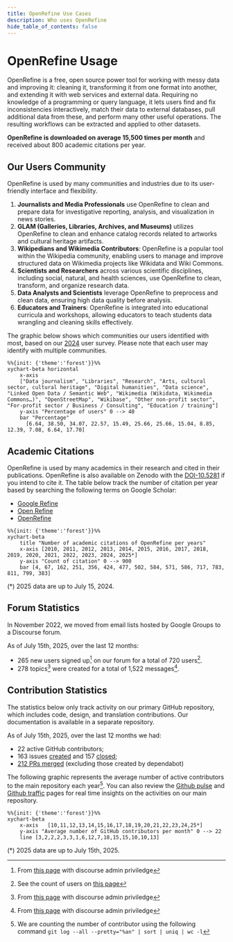 ```yaml
---
title: OpenRefine Use Cases
description: Who uses OpenRefine
hide_table_of_contents: false
---
```

# OpenRefine Usage 

OpenRefine is a free, open source power tool for working with messy data and improving it: cleaning it, transforming it from one format into another, and extending it with web services and external data. Requiring no knowledge of a programming or query language, it lets users find and fix inconsistencies interactively, match their data to external databases, pull additional data from these, and perform many other useful operations. The resulting workflows can be extracted and applied to other datasets.

**OpenRefine is downloaded on average 15,500 times per month** and received about 800 academic citations per year.

## Our Users Community

OpenRefine is used by many communities and industries due to its user-friendly interface and flexibility.
1. **Journalists and Media Professionals** use OpenRefine to clean and prepare data for investigative reporting, analysis, and visualization in news stories.
2. **GLAM (Galleries, Libraries, Archives, and Museums)** utilizes OpenRefine to clean and enhance catalog records related to artworks and cultural heritage artifacts.
3. **Wikipedians and Wikimedia Contributors**: OpenRefine is a popular tool within the Wikipedia community, enabling users to manage and improve structured data on Wikimedia projects like Wikidata and Wiki Commons.
4. **Scientists and Researchers** across various scientific disciplines, including social, natural, and health sciences, use OpenRefine to clean, transform, and organize research data.
5. **Data Analysts and Scientists** leverage OpenRefine to preprocess and clean data, ensuring high data quality before analysis.
6. **Educators and Trainers**: OpenRefine is integrated into educational curricula and workshops, allowing educators to teach students data wrangling and cleaning skills effectively.


The graphic below shows which communities our users identified with most, based on our [2024](/blog/2024/12/20/2024-survey-results) user survey. Please note that each user may identify with multiple communities.

```mermaid
%%{init: {'theme':'forest'}}%%
xychart-beta horizontal
    x-axis  
    ["Data journalism", "Libraries", "Research", "Arts, cultural sector, cultural heritage", "Digital humanities", "Data science", "Linked Open Data / Semantic Web", "Wikimedia (Wikidata, Wikimedia Commons…)", "OpenStreetMap", "Wikibase", "Other non-profit sector", "For-profit sector / Business / Consulting", "Education / training"]
    y-axis "Percentage of users" 0 --> 40
    bar "Percentage" 
      [6.64, 38.50, 34.07, 22.57, 15.49, 25.66, 25.66, 15.04, 8.85, 12.39, 7.08, 6.64, 17.70]
```

## Academic Citations 
OpenRefine is used by many academics in their research and cited in their publications. OpenRefine is also available on Zenodo with the [DOI-10.5281](https://zenodo.org/records/10689569) if you intend to cite it. The table below track the number of citation per year based by searching the following terms on Google Scholar:
* [Google Refine](https://scholar.google.ca/scholar?hl=en&as_sdt=0%2C5&as_ylo=2023&as_yhi=2023&q=%22Google+Refine%22+-openrefine&btnG=)
* [Open Refine](https://scholar.google.ca/scholar?hl=en&as_sdt=0%2C5&as_ylo=2023&as_yhi=2023&q=%22Open+Refine%22+-openrefine&btnG=)
* [OpenRefine](https://scholar.google.ca/scholar?hl=en&as_sdt=0%2C5&as_ylo=2023&as_yhi=2023&q=%22OpenRefine%22&btnG=)


```mermaid 
%%{init: {'theme':'forest'}}%%
xychart-beta
    title "Number of academic citations of OpenRefine per years"
    x-axis [2010, 2011, 2012, 2013, 2014, 2015, 2016, 2017, 2018, 2019, 2020, 2021, 2022, 2023, 2024, 2025*]
    y-axis "Count of citation" 0 --> 900
    bar [4, 67, 162, 251, 356, 424, 477, 502, 584, 571, 586, 717, 783, 811, 799, 383]
```

(*) 2025 data are up to July 15, 2024.

## Forum Statistics 

In November 2022, we moved from email lists hosted by Google Groups to a Discourse forum. 

As of July 15th, 2025, over the last 12 months:
* 265 new users signed up[^1] on our forum for a total of 720 users[^2].
* 278 topics[^3] were created for a total of 1,522 messages[^4].

## Contribution Statistics

The statistics below only track activity on our primary GitHub repository, which includes code, design, and translation contributions. Our documentation is available in a separate repository.

As of July 15th, 2025, over the last 12 months we had:
* 22 active GitHub contributors;
* 163 issues [created](https://github.com/OpenRefine/OpenRefine/issues?q=is%3Aissue%20created%3A2024-07-15..2025-07-15) and 157 [closed](https://github.com/OpenRefine/OpenRefine/issues?q=is%3Aissue%20closed%3A2024-07-15..2025-07-15);
* [212 PRs merged](https://github.com/OpenRefine/OpenRefine/pulls?q=is%3Amerged+created%3A2024-07-15..2025-07-15+-author%3Aapp%2Fdependabot) (excluding those created by dependabot)

The following graphic represents the average number of active contributors to the main repository each year[^5]. You can also review the [Github pulse](https://github.com/OpenRefine/OpenRefine/pulse) and [Github traffic](https://github.com/OpenRefine/OpenRefine/graphs/traffic) pages for real time insights on the activities on our main repository.

```mermaid 
%%{init: {'theme':'forest'}}%%
xychart-beta 
    x-axis   [10,11,12,13,14,15,16,17,18,19,20,21,22,23,24,25*]
    y-axis "Average number of GitHub contributors per month" 0 --> 22
    line [3,2,2,2,3,3,1,6,12,7,18,15,15,10,10,13]
```
(*) 2025 data are up to July 15th, 2025.
[^1]: From [this page](https://forum.openrefine.org/admin/reports/signups?end_date=2024-12-03&mode=table&start_date=2023-12-03) with discourse admin priviledge
[^2]: See the count of users on [this page](https://forum.openrefine.org/u?order=likes_received&period=all)
[^3]: From [this page](https://forum.openrefine.org/admin/reports/topics?end_date=2024-12-03&mode=table&start_date=2023-12-03) with discourse admin priviledge
[^4]: From [this page](https://forum.openrefine.org/admin/reports/posts?end_date=2024-12-03&mode=table&start_date=2023-12-03) with discourse admin priviledge
[^5]: We are counting the number of contributor using the following command `git log --all --pretty="%an" | sort | uniq | wc -l`
